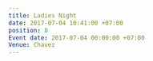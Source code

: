 ```yaml
---
title: Ladies Night
date: 2017-07-04 10:41:00 +07:00
position: 8
Event date: 2017-07-04 00:00:00 +07:00
Venue: Chavez
---
```


